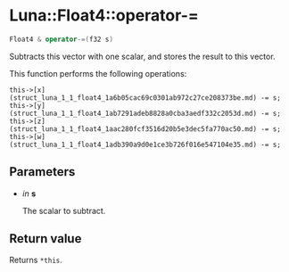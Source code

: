 # Luna::Float4::operator-=

```c++
Float4 & operator-=(f32 s)
```

Subtracts this vector with one scalar, and stores the result to this vector. 

This function performs the following operations: 
```
this->[x](struct_luna_1_1_float4_1a6b05cac69c0301ab972c27ce208373be.md) -= s;
this->[y](struct_luna_1_1_float4_1ab7291adeb8828a0cba3aedf332c2053d.md) -= s;
this->[z](struct_luna_1_1_float4_1aac280fcf3516d20b5e3dec5fa770ac50.md) -= s;
this->[w](struct_luna_1_1_float4_1adb390a9d0e1ce3b726f016e547104e35.md) -= s;
```


## Parameters
* *in* **s**

    The scalar to subtract. 

## Return value
Returns `*this`. 

